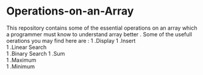 # Operations-on-an-Array
This repository contains some of the essential operations on an array which a programmer must know to understand array better .
Some of the usefull oerations you may find here are :
1 .Display 
1 .Insert  
1 .Linear Search  
1 .Binary Search 
1 .Sum  
1 .Maximum  
1 .Minimum  